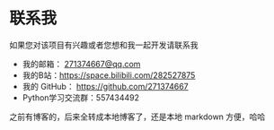 # 联系我

 如果您对该项目有兴趣或者您想和我一起开发请联系我

- 我的邮箱： 271374667@qq.com
- 我的B站：https://space.bilibili.com/282527875
- 我的 GitHub： https://github.com/271374667
- Python学习交流群：557434492

之前有博客的，后来全转成本地博客了，还是本地 markdown 方便，哈哈